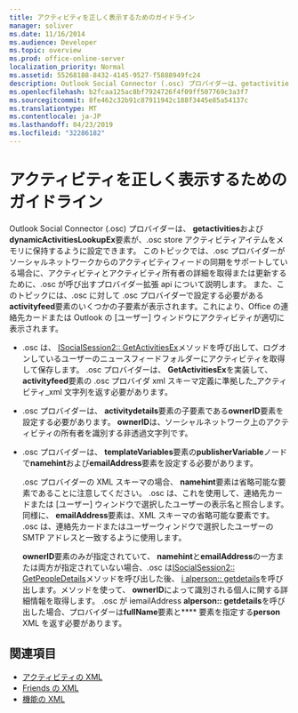 ```yaml
---
title: アクティビティを正しく表示するためのガイドライン
manager: soliver
ms.date: 11/16/2014
ms.audience: Developer
ms.topic: overview
ms.prod: office-online-server
localization_priority: Normal
ms.assetid: 55268188-8432-4145-9527-f5888949fc24
description: Outlook Social Connector (.osc) プロバイダーは、getactivities および dynamicActivitiesLookupEx 要素が、.osc store アクティビティアイテムをメモリに保持するように設定できます。
ms.openlocfilehash: b2fcaa125ac8bf7924726f4f09ff507769c3a3f7
ms.sourcegitcommit: 8fe462c32b91c87911942c188f3445e85a54137c
ms.translationtype: MT
ms.contentlocale: ja-JP
ms.lasthandoff: 04/23/2019
ms.locfileid: "32286182"
---
```

# <a name="guidelines-for-properly-displaying-activities"></a>アクティビティを正しく表示するためのガイドライン

Outlook Social Connector (.osc) プロバイダーは、 **getactivities**および**dynamicActivitiesLookupEx**要素が、.osc store アクティビティアイテムをメモリに保持するように設定できます。 このトピックでは、.osc プロバイダーがソーシャルネットワークからのアクティビティフィードの同期をサポートしている場合に、アクティビティとアクティビティ所有者の詳細を取得または更新するために、.osc が呼び出すプロバイダー拡張 api について説明します。 また、このトピックには、.osc に対して .osc プロバイダーで設定する必要がある**activityfeed**要素のいくつかの子要素が表示されます。これにより、Office の連絡先カードまたは Outlook の [ユーザー] ウィンドウにアクティビティが適切に表示されます。 
  
- .osc は、 [ISocialSession2:: GetActivitiesEx](isocialsession2-getactivitiesex.md)メソッドを呼び出して、ログオンしているユーザーのニュースフィードフォルダーにアクティビティを取得して保存します。 .osc プロバイダーは、 **GetActivitiesEx**を実装して、 **activityfeed**要素の .osc プロバイダ xml スキーマ定義に準拠した_アクティビティ_xml 文字列を返す必要があります。 
    
- .osc プロバイダーは、 **activitydetails**要素の子要素である**ownerID**要素を設定する必要があります。 **ownerID**は、ソーシャルネットワーク上のアクティビティの所有者を識別する非透過文字列です。 
    
- .osc プロバイダーは、 **templateVariables**要素の**publisherVariable**ノードで**namehint**および**emailAddress**要素を設定する必要があります。 
    
   .osc プロバイダーの XML スキーマの場合、 **namehint**要素は省略可能な要素であることに注意してください。 .osc は、これを使用して、連絡先カードまたは [ユーザー] ウィンドウで選択したユーザーの表示名と照合します。 同様に、 **emailAddress**要素は、XML スキーマの省略可能な要素です。 .osc は、連絡先カードまたはユーザーウィンドウで選択したユーザーの SMTP アドレスと一致するように使用します。 
    
   **ownerID**要素のみが指定されていて、 **namehint**と**emailAddress**の一方または両方が指定されていない場合、.osc は[ISocialSession2:: GetPeopleDetails](isocialsession2-getpeopledetails.md)メソッドを呼び出した後、 [i alperson:: getdetails](isocialperson-getdetails.md)を呼び出します。メソッドを使って、 **ownerID**によって識別される個人に関する詳細情報を取得します。 .osc が iemailAddress **alperson:: getdetails**を呼び出した場合、プロバイダーは**fullName**要素と**** 要素を指定する**person** XML を返す必要があります。 
    
## <a name="see-also"></a>関連項目

- [アクティビティの XML](xml-for-activities.md)  
- [Friends の XML](xml-for-friends.md)  
- [機能の XML](xml-for-capabilities.md)

